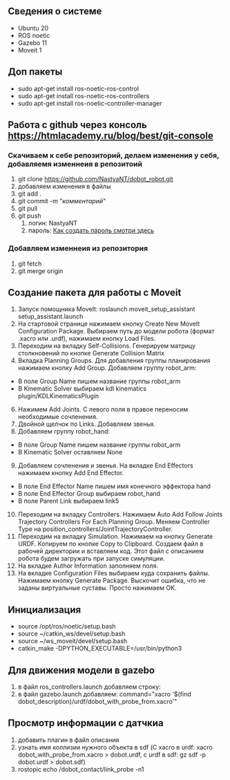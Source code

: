 ## Сведения о системе
- Ubuntu 20
- ROS noetic
- Gazebo 11
- Moveit 1
## Доп пакеты
- sudo apt-get install ros-noetic-ros-control
- sudo apt-get install ros-noetic-ros-controllers
- sudo apt-get install ros-noetic-controller-manager
## Работа с github через консоль https://htmlacademy.ru/blog/best/git-console
### Скачиваем к себе репозиторий, делаем изменения у себя, добавляемя изменнеия в репозитоий
1. git clone https://github.com/NastyaNT/dobot_robot.git
2. добавляем изменения в файлы
3. git add .
4. git commit -m "*комментарий*"
5. git pull
6. git push
    1. логин: NastyaNT
    2. пароль: [Как создать пароль смотри здесь](https://docs.github.com/en/authentication/keeping-your-account-and-data-secure/creating-a-personal-access-token) 
### Добавляем изменнеия из репозитория
1. git fetch
2. git merge origin
## Создание пакета для работы с Moveit
1. Запуск помощника MoveIt: roslaunch moveit_setup_assistant setup_assistant.launch 
2. На стартовой странице нажимаем кнопку Create New MoveIt Configuration Package. Выбираем путь до модели робота (формат .xacro или .urdf), нажимаем кнопку Load Files. 
4. Переходим на вкладку Self-Collisions. Генерируем матрицу столкновений по кнопке Generate Collision Matrix 
5. Вкладка Planning Groups. Для добавления группы планирования нажимаем кнопку Add Group. Добавляем группу robot_arm:
- В поле Group Name пишем название группы robot_arm
- В Kinematic Solver выбираем kdl kinematics plugin/KDLKinematicsPlugin
6. Нажимем Add Joints. С левого поля в правое переносим необходимые сочленения. 
7. Двойной щелчок по Links. Добавляем звенья. 
8. Добавляем группу robot_hand:
- В поле Group Name пишем название группы robot_arm
- В Kinematic Solver оставляем None
9. Добавляем сочленения и звенья. На вкладке End Effectors нажимаем кнопку Add End Effector.
- В поле End Effector Name пишем имя конечного эффектора hand
- В поле End Effector Group выбираем robot_hand
- В поле Parent Link выбираем link5
10. Переходим на вкладку Controllers. Нажимаем Auto Add Follow Joints Trajectory Controllers For Each Planning Group. Меняем Controller Type на position_controllers/JointTrajectoryController. 
11. Переходим на вкладку Simulation. Нажимаем на кнопку Generate URDF. Копируем по кнопке Copy to Clipboard. Создаем файл в рабочей директории и вставляем код. Этот файл с описанием робота будем загружать при запуске симуляции.
12. На вкладке Author Information  заполняем поля. 
13. На вкладке Configuration Files выбираем куда сохранить файлы. Нажимаем кнопку Generate Package. Выскочит ошибка, что не заданы виртуальные суставы. Просто нажимаем OK.
## Инициализация
- source /opt/ros/noetic/setup.bash
- source ~/catkin_ws/devel/setup.bash
- source ~/ws_moveit/devel/setup.bash
- catkin_make -DPYTHON_EXECUTABLE=/usr/bin/python3
## Для движения модели в gazebo
1. в файл ros_controllers.launch добавляем строку: <node name="robot_state_publisher" pkg="robot_state_publisher" type="robot_state_publisher" respawn="true" output="screen"/>
2. в файл gazebo.launch добавляем: command="xacro  '$(find dobot_description)/urdf/dobot_with_probe_from.xacro'"
## Просмотр информации с датчкиа
1. добавить плагин в файл описания
  1. узнать имя коллизии нужного объекта в sdf (С xacro в urdf: xacro dobot_with_probe_from.xacro > dobot.urdf, с urdf в sdf: gz sdf -p dobot.urdf > dobot.sdf)
2. rostopic echo /dobot_contact/link_probe -n1
